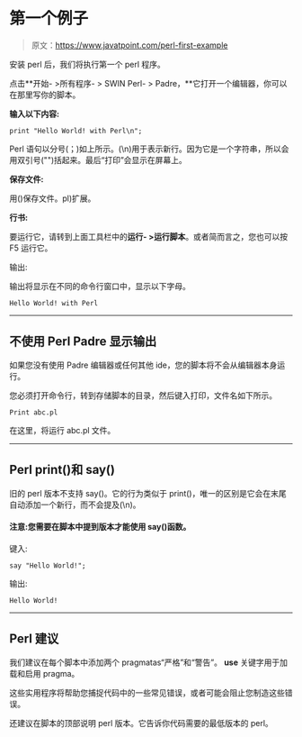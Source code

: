 # 第一个例子

> 原文：<https://www.javatpoint.com/perl-first-example>

安装 perl 后，我们将执行第一个 perl 程序。

点击**开始- >所有程序- > SWIN Perl- > Padre，**它打开一个编辑器，你可以在那里写你的脚本。

**输入以下内容:**

```
print "Hello World! with Perl\n";

```

Perl 语句以分号(；)如上所示。(\n)用于表示新行。因为它是一个字符串，所以会用双引号("")括起来。最后“打印”会显示在屏幕上。

**保存文件:**

用()保存文件。pl)扩展。

**行书:**

要运行它，请转到上面工具栏中的**运行- >运行脚本**。或者简而言之，您也可以按 F5 运行它。

输出:

输出将显示在不同的命令行窗口中，显示以下字母。

```
Hello World! with Perl

```

* * *

## 不使用 Perl Padre 显示输出

如果您没有使用 Padre 编辑器或任何其他 ide，您的脚本将不会从编辑器本身运行。

您必须打开命令行，转到存储脚本的目录，然后键入打印，文件名如下所示。

```
Print abc.pl

```

在这里，将运行 abc.pl 文件。

* * *

## Perl print()和 say()

旧的 perl 版本不支持 say()。它的行为类似于 print()，唯一的区别是它会在末尾自动添加一个新行，而不会提及(\n)。

#### 注意:您需要在脚本中提到版本才能使用 say()函数。

键入:

```
say "Hello World!";

```

输出:

```
Hello World!

```

* * *

## Perl 建议

我们建议在每个脚本中添加两个 pragmatas“严格”和“警告”。 **use** 关键字用于加载和启用 pragma。

这些实用程序将帮助您捕捉代码中的一些常见错误，或者可能会阻止您制造这些错误。

还建议在脚本的顶部说明 perl 版本。它告诉你代码需要的最低版本的 perl。